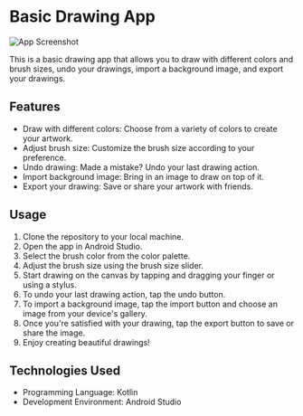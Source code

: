 # Basic Drawing App

![App Screenshot](app-screenshot.png)

This is a basic drawing app that allows you to draw with different colors and brush sizes, undo your drawings, import a background image, and export your drawings.

## Features

- Draw with different colors: Choose from a variety of colors to create your artwork.
- Adjust brush size: Customize the brush size according to your preference.
- Undo drawing: Made a mistake? Undo your last drawing action.
- Import background image: Bring in an image to draw on top of it.
- Export your drawing: Save or share your artwork with friends.

## Usage

1. Clone the repository to your local machine.
2. Open the app in Android Studio.
3. Select the brush color from the color palette.
4. Adjust the brush size using the brush size slider.
5. Start drawing on the canvas by tapping and dragging your finger or using a stylus.
6. To undo your last drawing action, tap the undo button.
7. To import a background image, tap the import button and choose an image from your device's gallery.
8. Once you're satisfied with your drawing, tap the export button to save or share the image.
9. Enjoy creating beautiful drawings!

## Technologies Used

- Programming Language: Kotlin
- Development Environment: Android Studio

